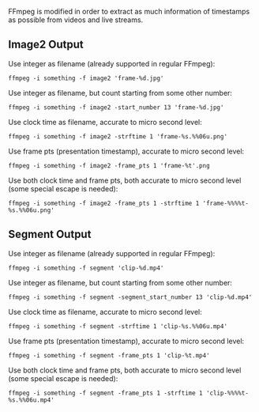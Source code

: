 FFmpeg is modified in order to extract as much information of timestamps as possible from videos and live streams.

## Image2 Output

Use integer as filename (already supported in regular FFmpeg):

```
ffmpeg -i something -f image2 'frame-%d.jpg'
```

Use integer as filename, but count starting from some other number:

```
ffmpeg -i something -f image2 -start_number 13 'frame-%d.jpg'
```

Use clock time as filename, accurate to micro second level:

```
ffmpeg -i something -f image2 -strftime 1 'frame-%s.%%06u.png'
```

Use frame pts (presentation timestamp), accurate to micro second level:

```
ffmpeg -i something -f image2 -frame_pts 1 'frame-%t'.png
```

Use both clock time and frame pts, both accurate to micro second level (some special escape is needed):

```
ffmpeg -i something -f image2 -frame_pts 1 -strftime 1 'frame-%%%%t-%s.%%06u.png'
```

## Segment Output

Use integer as filename (already supported in regular FFmpeg):

```
ffmpeg -i something -f segment 'clip-%d.mp4'
```

Use integer as filename, but count starting from some other number:

```
ffmpeg -i something -f segment -segment_start_number 13 'clip-%d.mp4'
```

Use clock time as filename, accurate to micro second level:

```
ffmpeg -i something -f segment -strftime 1 'clip-%s.%%06u.mp4'
```

Use frame pts (presentation timestamp), accurate to micro second level:

```
ffmpeg -i something -f segment -frame_pts 1 'clip-%t.mp4'
```

Use both clock time and frame pts, both accurate to micro second level (some special escape is needed):

```
ffmpeg -i something -f segment -frame_pts 1 -strftime 1 'clip-%%%%t-%s.%%06u.mp4'
```
